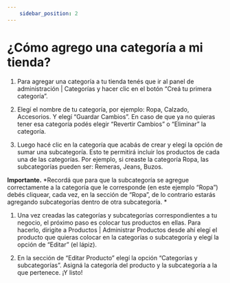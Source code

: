 ```yaml
---
    sidebar_position: 2
---
```



# ¿Cómo agrego una categoría a mi tienda?

1. Para agregar una categoría a tu tienda tenés que ir al panel de administración | Categorías y hacer clic en el botón “Creá tu primera categoría”.

1. Elegí el nombre de tu categoría, por ejemplo: Ropa, Calzado, Accesorios. Y elegí “Guardar Cambios”. En caso de que ya no quieras tener esa categoría podés elegir “Revertir Cambios” o “Eliminar” la categoría.

1. Luego hacé clic en la categoría que acabás de crear y elegí la opción de sumar una subcategoría. Esto te permitirá incluir los productos de cada una de las categorías. Por ejemplo, si creaste la categoría Ropa, las subcategorías pueden ser: Remeras, Jeans, Buzos. 

**Importante.** *Recordá que para que la subcategoría se agregue correctamente a la categoría que le corresponde (en este ejemplo “Ropa”) debés cliquear, cada vez, en la sección de “Ropa”, de lo contrario estarás agregando subcategorías dentro de otra subcategoría. *

1. Una vez creadas las categorías y subcategorías correspondientes a tu negocio, el próximo paso es colocar tus productos en ellas. Para hacerlo, dirigite a Productos | Administrar Productos desde ahí elegí el producto que quieras colocar en la categorías o subcategoría y elegí la opción de “Editar” (el lápiz). 

1. En la sección de “Editar Producto” elegí la opción “Categorías y subcategorías”. Asigná la categoría del producto y la subcategoría a la que pertenece. ¡Y listo!

